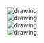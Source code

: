 <img src="https://mouli-ass-3.s3.us-south.cloud-object-storage.appdomain.cloud/Screenshot 1"  align="center" alt="drawing" />
<br>
<img src="https://mouli-ass-3.s3.us-south.cloud-object-storage.appdomain.cloud/Screenshot 2"  align="center" alt="drawing" />
<br>
<img src="https://mouli-ass-3.s3.us-south.cloud-object-storage.appdomain.cloud/Screenshot 3"  align="center" alt="drawing" />
<br>
<img src="https://mouli-ass-3.s3.us-south.cloud-object-storage.appdomain.cloud/Screenshot 4"  align="center" alt="drawing" />

